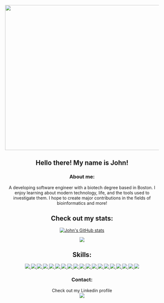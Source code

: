 <div align="center">
<img src="https://64.media.tumblr.com/49a982e8d2d22a575b49d5d3f3bface9/e2bce08910974bdc-f3/s2048x3072/6a072114e993211331fc7297b0543aff70d58a7c.jpg" width="550" height="475"></img>




<h2>Hello there! My name is John!</h2>
<h3>About me:</h3>

<p>A developing software engineer with a biotech degree based in Boston. I enjoy learning about modern technology, life, and the tools used to investigate them. I hope to create major contributions in the fields of bioinformatics and more!</p>

<h2>Check out my stats:</h2>

[![John's GitHub stats](https://github-readme-stats.vercel.app/api?username=JohnnyWiseau141)](https://github.com/JohnnyWiseau141/github-readme-stats)



<a href="#"><img align="center" src="https://github-readme-stats.vercel.app/api/top-langs/?username=JohnnyWiseau141&layout=compact&theme=dark" /></a> 


## Skills:

<a href="#"><img src="https://img.shields.io/badge/-HTML5-E34F26?style=flat-square&logo=html5&logoColor=white" />  </a>
      <a href="#"><img src="https://img.shields.io/badge/Notion-%23000000.svg?style=flat-square&for-the-badge&logo=notion&logoColor=white" />  </a>
      <a href="#"><img src="https://img.shields.io/badge/-CSS3-1572B6?style=flat-square&logo=css3" />  </a>
      <a href="#"><img src="https://img.shields.io/badge/-JavaScript-F7DF1E?style=flat-square&logo=javascript&logoColor=black" />  </a>
      <a href="#"><img src="https://img.shields.io/badge/-React-61DAFB?style=flat-square&logo=React&logoColor=black" />  </a>
      <a href="#"><img src="https://img.shields.io/badge/-NodeJS-339933?style=flat-square&logo=Node.js&logoColor=white" />  </a>
      <a href="#"><img src="https://img.shields.io/badge/-Python3-3776AB?style=flat-square&logo=Python&logoColor=white" />  </a>
      <a href="#"><img src="https://img.shields.io/badge/-React_Router-CA4245?style=flat-square&for-the-badge&logo=react-router&logoColor=white" />  </a>
      <a href="#"><img src="https://img.shields.io/badge/-Express.js-404D59?style=flat-square&for-the-badge" />  </a>
      <a href="#"><img src="https://img.shields.io/badge/-MongoDB-white?style=flat-square&logo=mongodb" />  </a>
      <a href="#"><img src="https://img.shields.io/badge/-Git-black?style=flat-square&logo=git" />  </a>
      <a href="#"><img src="https://img.shields.io/badge/-Postman-FF6C37?style=flat-square&logo=Postman&logoColor=white" />  </a>
      <a href="#"><img src="https://img.shields.io/badge/-Heroku-430098?style=flat-square&logo=heroku" />  </a>
      <a href="#"><img src="https://img.shields.io/badge/-Excel-217346?style=flat-square&logo=Microsoft-Excel&logoColor=white" />  </a>
      <a href="#"><img src="https://img.shields.io/badge/-Markdown-000000?style=flat-square&logo=Markdown&logoColor=white" />  </a>
      <a href="#"><img src="https://img.shields.io/badge/-Trello-0079BF?style=flat-square&logo=Trello&logoColor=white" />  </a>
      <a href="#"><img src="https://img.shields.io/badge/-VS_Code-007ACC?style=flat-square&logo=visual-studio-code" />  </a>
      <a href="#"><img src="https://img.shields.io/badge/-Slack-4A154B?style=flat-square&logo=slack" />  </a>
      <a href="#"><img src="https://img.shields.io/badge/-Zoom-2D8CFF?style=flat-square&logo=zoom&logoColor=white" />  </a>


<h3>Contact:</h3>

<p>Check out my Linkedin profile <a href="https://www.linkedin.com/in/jafo141/">
<br>
<img src="https://img.shields.io/badge/linkedin-%230077B5.svg?style=for-the-badge&logo=linkedin&logoColor=white"></img></a></p>
</div>
